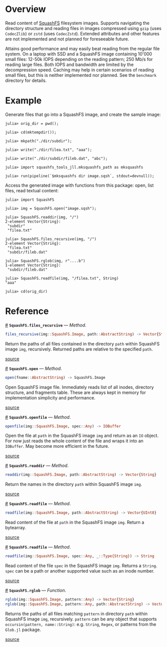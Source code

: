 
<a id='Overview'></a>

<a id='Overview-1'></a>

# Overview


Read content of [SquashFS](https://en.wikipedia.org/wiki/SquashFS) filesystem images. Supports navigating the directory structure and reading files in images compressed using `gzip` (uses `CodecZlib`) or `zstd` (uses `CodecZstd`). Extended attributes and other features are not implemented and not planned for foreseeable future.


Attains good performance and may easily beat reading from the regular file system. On a laptop with SSD and a SquashFS image containing 10'000 small files: 12-50k IOPS depending on the reading pattern; 250 Mb/s for reading large files. Both IOPS and bandwidth are limited by the decompression speed. Caching may help in certain scenarios of reading small files, but this is neither implemented nor planned. See the `benchmark` directory for details.


<a id='Example'></a>

<a id='Example-1'></a>

# Example


Generate files that go into a SquashFS image, and create the sample image:


```julia-repl
julia> orig_dir = pwd();

julia> cd(mktempdir());

julia> mkpath("./dir/subdir");

julia> write("./dir/filea.txt", "aaa");

julia> write("./dir/subdir/fileb.dat", "abc");

julia> import squashfs_tools_jll.mksquashfs_path as mksquashfs

julia> run(pipeline(`$mksquashfs dir image.sqsh`, stdout=devnull));
```


Access the generated image with functions from this package: open, list files, read textual content:


```julia-repl
julia> import SquashFS

julia> img = SquashFS.open("image.sqsh");

julia> SquashFS.readdir(img, "/")
2-element Vector{String}:
 "subdir"
 "filea.txt"

julia> SquashFS.files_recursive(img, "/")
2-element Vector{String}:
 "filea.txt"
 "subdir/fileb.dat"

julia> SquashFS.rglob(img, r"....b")
1-element Vector{String}:
 "subdir/fileb.dat"

julia> SquashFS.readfile(img, "/filea.txt", String)
"aaa"

julia> cd(orig_dir)

```


<a id='Reference'></a>

<a id='Reference-1'></a>

# Reference

<a id='SquashFS.files_recursive-Tuple{SquashFS.Image, AbstractString}' href='#SquashFS.files_recursive-Tuple{SquashFS.Image, AbstractString}'>#</a>
**`SquashFS.files_recursive`** &mdash; *Method*.



```julia
files_recursive(img::SquashFS.Image, path::AbstractString) -> Vector{String}

```

Return the paths of all files contained in the directory `path` within SquashFS image `img`, recursively. Returned paths are relative to the specified `path`.


<a target='_blank' href='https://github.com/aplavin/SquashFS.jl/blob/992c75318b500cfa96c839c70a881b76a093ed46/src/api.jl#L54' class='documenter-source'>source</a><br>

<a id='SquashFS.open-Tuple{AbstractString}' href='#SquashFS.open-Tuple{AbstractString}'>#</a>
**`SquashFS.open`** &mdash; *Method*.



```julia
open(fname::AbstractString) -> SquashFS.Image

```

Open SquashFS image file. Immediately reads list of all inodes, directory structure, and fragments table. These are always kept in memory for implementation simplicity and performance.


<a target='_blank' href='https://github.com/aplavin/SquashFS.jl/blob/992c75318b500cfa96c839c70a881b76a093ed46/src/api.jl#L36' class='documenter-source'>source</a><br>

<a id='SquashFS.openfile-Tuple{SquashFS.Image, Any}' href='#SquashFS.openfile-Tuple{SquashFS.Image, Any}'>#</a>
**`SquashFS.openfile`** &mdash; *Method*.



```julia
openfile(img::SquashFS.Image, spec::Any) -> IOBuffer

```

Open the file at `path` in the SquashFS image `img` and return as an `IO` object. For now just reads the whole content of the file and wraps it into an `IOBuffer`. May become more efficient in the future.


<a target='_blank' href='https://github.com/aplavin/SquashFS.jl/blob/992c75318b500cfa96c839c70a881b76a093ed46/src/api.jl#L88' class='documenter-source'>source</a><br>

<a id='SquashFS.readdir-Tuple{SquashFS.Image, AbstractString}' href='#SquashFS.readdir-Tuple{SquashFS.Image, AbstractString}'>#</a>
**`SquashFS.readdir`** &mdash; *Method*.



```julia
readdir(img::SquashFS.Image, path::AbstractString) -> Vector{String}

```

Return the names in the directory `path` within SquashFS image `img`.


<a target='_blank' href='https://github.com/aplavin/SquashFS.jl/blob/992c75318b500cfa96c839c70a881b76a093ed46/src/api.jl#L51' class='documenter-source'>source</a><br>

<a id='SquashFS.readfile-Tuple{SquashFS.Image, AbstractString}' href='#SquashFS.readfile-Tuple{SquashFS.Image, AbstractString}'>#</a>
**`SquashFS.readfile`** &mdash; *Method*.



```julia
readfile(img::SquashFS.Image, path::AbstractString) -> Vector{UInt8}

```

Read content of the file at `path` in the SquashFS image `img`. Return a bytearray.


<a target='_blank' href='https://github.com/aplavin/SquashFS.jl/blob/992c75318b500cfa96c839c70a881b76a093ed46/src/api.jl#L79' class='documenter-source'>source</a><br>

<a id='SquashFS.readfile-Tuple{SquashFS.Image, Any, Type{String}}' href='#SquashFS.readfile-Tuple{SquashFS.Image, Any, Type{String}}'>#</a>
**`SquashFS.readfile`** &mdash; *Method*.



```julia
readfile(img::SquashFS.Image, spec::Any, _::Type{String}) -> String

```

Read content of the file `spec` in the SquashFS image `img`. Returns a `String`. `spec` can be a path or another supported value such as an inode number.


<a target='_blank' href='https://github.com/aplavin/SquashFS.jl/blob/992c75318b500cfa96c839c70a881b76a093ed46/src/api.jl#L84' class='documenter-source'>source</a><br>

<a id='SquashFS.rglob' href='#SquashFS.rglob'>#</a>
**`SquashFS.rglob`** &mdash; *Function*.



```julia
rglob(img::SquashFS.Image, pattern::Any) -> Vector{String}
rglob(img::SquashFS.Image, pattern::Any, path::AbstractString) -> Vector{String}

```

Returns the paths of all files matching `pattern` in directory `path` within SquashFS image `img`, recursively. `pattern` can be any object that supports `occursin(pattern, name::String)`: e.g. `String`, `Regex`, or patterns from the `Glob.jl` package.


<a target='_blank' href='https://github.com/aplavin/SquashFS.jl/blob/992c75318b500cfa96c839c70a881b76a093ed46/src/api.jl#L58' class='documenter-source'>source</a><br>

